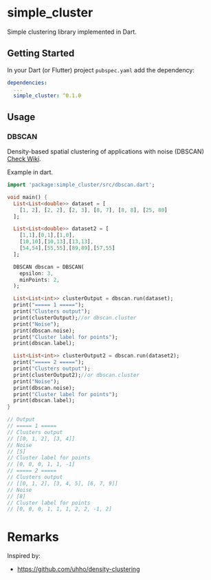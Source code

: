 # simple_cluster

Simple clustering library implemented in Dart.

## Getting Started
In your Dart (or Flutter) project `pubspec.yaml` add the dependency:
```yaml
dependencies:
  ...
  simple_cluster: ^0.1.0
```

## Usage
### DBSCAN
Density-based spatial clustering of applications with noise (DBSCAN) [Check Wiki](https://en.wikipedia.org/wiki/DBSCAN).

Example in dart.
```dart
import 'package:simple_cluster/src/dbscan.dart';

void main() {
  List<List<double>> dataset = [
    [1, 2], [2, 2], [2, 3], [8, 7], [8, 8], [25, 80]
  ];

  List<List<double>> dataset2 = [
    [1,1],[0,1],[1,0],
    [10,10],[10,13],[13,13],
    [54,54],[55,55],[89,89],[57,55]
  ];

  DBSCAN dbscan = DBSCAN(
    epsilon: 3,
    minPoints: 2,
  );

  List<List<int>> clusterOutput = dbscan.run(dataset);
  print("===== 1 =====");
  print("Clusters output");
  print(clusterOutput);//or dbscan.cluster
  print("Noise");
  print(dbscan.noise);
  print("Cluster label for points");
  print(dbscan.label);

  List<List<int>> clusterOutput2 = dbscan.run(dataset2);
  print("===== 2 =====");
  print("Clusters output");
  print(clusterOutput2);//or dbscan.cluster
  print("Noise");
  print(dbscan.noise);
  print("Cluster label for points");
  print(dbscan.label);
}

// Output
// ===== 1 =====
// Clusters output
// [[0, 1, 2], [3, 4]]
// Noise
// [5]
// Cluster label for points
// [0, 0, 0, 1, 1, -1]
// ===== 2 =====
// Clusters output
// [[0, 1, 2], [3, 4, 5], [6, 7, 9]]
// Noise
// [8]
// Cluster label for points
// [0, 0, 0, 1, 1, 1, 2, 2, -1, 2]
```

# Remarks
Inspired by:
- https://github.com/uhho/density-clustering